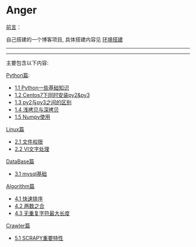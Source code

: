# Anger

[前言](./source/preface.md)：

自己搭建的一个博客项目, 具体搭建内容见 [环境搭建](./source/build_environment.md)

---
---

主要包含以下内容:

[Python篇](./source/Python/Python.rst):
- [1.1 Python一些基础知识](./source/Python/A01_Basic_Info.md)
- [1.2 Centos7下同时安装py2&py3](./source/Python/A02_centos7_install_py2&py3.md)
- [1.3 py2与py3之间的区别](./source/Python/A03_diff_py2&py3.md)
- [1.4 浅拷贝与深拷贝](./source/Python/A04_copy.md)
- [1.5 Numpy使用](./source/Python/A05_Numpy.md)

[Linux篇](./source/Linux/Linux.rst)
- [2.1 文件权限](./source/Linux/B01_FileAuthority.md)
- [2.2 VI文字处理](./source/Linux/B02_VI.md)

[DataBase篇](./source/DataBase/DataBase.rst)
- [3.1 mysql基础](./source/DataBase/C01_MysqlBasic.md)

[Algorithm篇](./source/Algorithm/Algorithm.rst)
- [4.1 快速排序](./source/Algorithm/D01_QuickSort.md)
- [4.2 两数之合](./source/Algorithm/D02_TwoSum.md)
- [4.3 无重复字符最大长度](./source/Algorithm/D03_RepeatStr.md)

[Crawler篇](./source/Crawler/Crawler.rst)
- [5.1 SCRAPY重要特性](./source/Crawler/E01_ImportantFeature.md)

